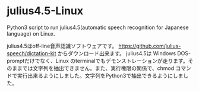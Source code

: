# julius4.5-Linux
Python3 script to run julius4.5(automatic speech recognition for Japanese language) on Linux.

julius4.5はoff-line音声認識ソフトウェアです。 
https://github.com/julius-speech/dictation-kit
からダウンロード出来ます。 julius4.5は Windows DOS-promptだけでなく、Linux のterminalでもデモンストレーションが走ります。そのままでは文字列を抽出できません。また、実行権限の関係で、chmod コマンドで実行出来るようにしました。文字列をPython3で抽出できるようにしました。
